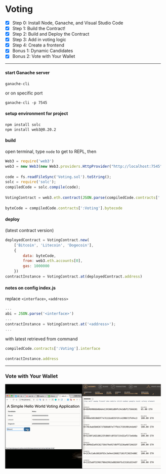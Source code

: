 # Voting

- [x] Step 0: Install Node, Ganache, and Visual Studio Code
- [x] Step 1: Build the Contract!
- [x] Step 2: Build and Deploy the Contract
- [x] Step 3: Add in voting logic
- [x] Step 4: Create a frontend
- [x] Bonus 1: Dynamic Candidates
- [x] Bonus 2: Vote with Your Wallet

------------------------------

#### start Ganache server

```
ganache-cli
```

or on specific port

```
ganache-cli -p 7545
```

#### setup environment for project

```
npm install solc
npm install web3@0.20.2
```

#### build
open terminal, type `node` to get to REPL, then

```javascript
Web3 = require('web3')
web3 = new Web3(new Web3.providers.HttpProvider("http://localhost:7545")) // Check for the right port number

code = fs.readFileSync('Voting.sol').toString();
solc = require('solc');
compiledCode = solc.compile(code);

VotingContract = web3.eth.contract(JSON.parse(compiledCode.contracts[':Voting'].interface))

byteCode = compiledCode.contracts[':Voting'].bytecode
```

#### deploy
(latest contract version)

```javascript
deployedContract = VotingContract.new(
    ['Bitcoin', 'Litecoin', 'Dogecoin'],
    {
        data: byteCode, 
        from: web3.eth.accounts[0],
        gas: 1000000
    })
contractInstance = VotingContract.at(deployedContract.address)
```

#### notes on config index.js

replace `<interface>`, `<address>`

```javascript
...
abi = JSON.parse('<interface>')
...
contractInstance = VotingContract.at('<address>');
...
```

with latest retrieved from command

```javascript
compiledCode.contracts[':Voting'].interface

contractInstance.address
```

------------------------------

### Vote with Your Wallet

![Vote with Your Wallet](./paymoney.gif)